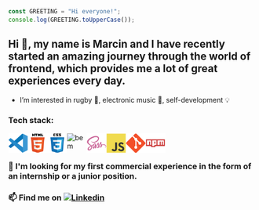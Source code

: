 ```javascript
const GREETING = "Hi everyone!";
console.log(GREETING.toUpperCase());
```

## Hi 👋, my name is Marcin and I have recently started an amazing journey through the world of frontend, which provides me a lot of great experiences every day.

- I’m interested in rugby :rugby_football:, electronic music :musical_note:, self-development :bulb:

### Tech stack:
<p align="left">
<img align="left" src="https://raw.githubusercontent.com/devicons/devicon/master/icons/vscode/vscode-original.svg" alt="vscode" width="40" height="40"/> 
<img align="left" src="https://raw.githubusercontent.com/devicons/devicon/master/icons/html5/html5-original-wordmark.svg" alt="html5" width="40" height="40"/> 
<img align="left" src="https://raw.githubusercontent.com/devicons/devicon/master/icons/css3/css3-original-wordmark.svg" alt="css3" width="40" height="40"/> 
<img align="left" src="https://encrypted-tbn0.gstatic.com/images?q=tbn:ANd9GcTcdeNX8W0hIwz9E_5gq0Z-NSlb_2VUlNujl-7mTv_0gw&s" alt="bem" width="40" height="40"/> 
<img align="left" src="https://raw.githubusercontent.com/devicons/devicon/master/icons/sass/sass-original.svg" alt="sass" width="40" height="40"/> 
<img align="left" src="https://raw.githubusercontent.com/devicons/devicon/master/icons/javascript/javascript-original.svg" alt="javascript" width="40" height="40"/> 
<img align="left" src="https://raw.githubusercontent.com/devicons/devicon/master/icons/git/git-original.svg" alt="git" width="40" height="40"/> 
<img align="left" src="https://raw.githubusercontent.com/devicons/devicon/master/icons/npm/npm-original-wordmark.svg" alt="npm" width="40" height="40"/>
</p><br><br>

### 👀 I'm looking for my first commercial experience in the form of an **internship or a junior position**.

### 📫 Find me on [![Linkedin](https://img.shields.io/badge/-LinkedIn-blue?style=flat&logo=Linkedin&logoColor=white&link=https://www.linkedin.com/in/marcin-stencel-232b5b24a/)](https://www.linkedin.com/in/marcin-stencel-232b5b24a/ "LinkedIn Marcin Stencel")
